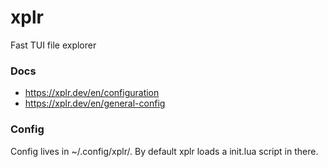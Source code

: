 # xplr

Fast TUI file explorer

### Docs
- https://xplr.dev/en/configuration
- https://xplr.dev/en/general-config


### Config

Config lives in ~/.config/xplr/. By default xplr loads a init.lua script in there.
